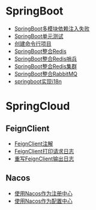 # SpringBoot
- <a href="Java/SpringBoot/SpringBoot多模块依赖注入失败.md">SpringBoot多模块依赖注入失败</a>
- <a href="Java/SpringBoot/SpringBoot单元测试.md">SpringBoot单元测试</a>
- <a href="Java/SpringBoot/创建命令行项目.md">创建命令行项目</a>
- <a href="Java/SpringBoot/SpringBoot整合Redis.md">SpringBoot整合Redis</a>
- <a href="Java/SpringBoot/SpringBoot整合Redis哨兵.md">SpringBoot整合Redis哨兵</a>
- <a href="Java/SpringBoot/SpringBoot整合Redis集群.md">SpringBoot整合Redis集群</a>
- <a href="Java/SpringBoot/SpringBoot整合RabbitMQ.md">SpringBoot整合RabbitMQ</a>
- <a href="Java/SpringBoot/springboot实现i18n.md">springboot实现i18n</a>

# SpringCloud

## FeignClient
- <a href="Java/SpringCloud/FeignClient/FeignClient注解.md">FeignClient注解</a>
- <a href="Java/SpringCloud/FeignClient/FeignClient打印请求日志.md">FeignClient打印请求日志</a>
- <a href="Java/SpringCloud/FeignClient/重写FeignClient输出日志.md">重写FeignClient输出日志</a>

## Nacos
- <a href="Java/SpringCloud/nacos/使用Nacos作为注册中心.md">使用Nacos作为注册中心</a>
- <a href="Java/SpringCloud/nacos/使用Nacos作为配置中心.md">使用Nacos作为配置中心</a>
